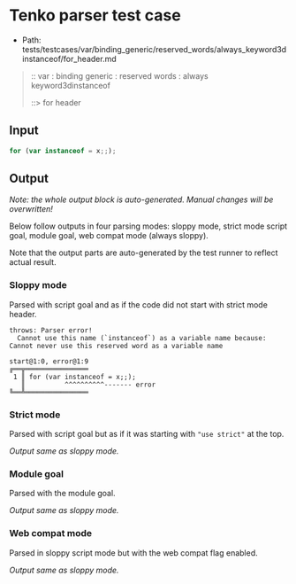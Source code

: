# Tenko parser test case

- Path: tests/testcases/var/binding_generic/reserved_words/always_keyword3dinstanceof/for_header.md

> :: var : binding generic : reserved words : always keyword3dinstanceof
>
> ::> for header

## Input

`````js
for (var instanceof = x;;);
`````

## Output

_Note: the whole output block is auto-generated. Manual changes will be overwritten!_

Below follow outputs in four parsing modes: sloppy mode, strict mode script goal, module goal, web compat mode (always sloppy).

Note that the output parts are auto-generated by the test runner to reflect actual result.

### Sloppy mode

Parsed with script goal and as if the code did not start with strict mode header.

`````
throws: Parser error!
  Cannot use this name (`instanceof`) as a variable name because: Cannot never use this reserved word as a variable name

start@1:0, error@1:9
╔══╦════════════════
 1 ║ for (var instanceof = x;;);
   ║          ^^^^^^^^^^------- error
╚══╩════════════════

`````

### Strict mode

Parsed with script goal but as if it was starting with `"use strict"` at the top.

_Output same as sloppy mode._

### Module goal

Parsed with the module goal.

_Output same as sloppy mode._

### Web compat mode

Parsed in sloppy script mode but with the web compat flag enabled.

_Output same as sloppy mode._
